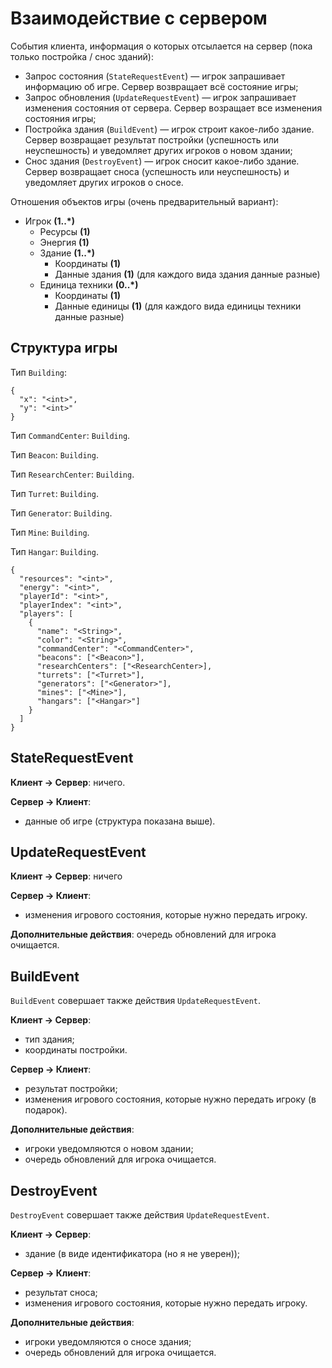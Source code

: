 # Взаимодействие с сервером

События клиента, информация о которых отсылается на сервер (пока только постройка / снос зданий):

- Запрос состояния (`StateRequestEvent`) &mdash; игрок запрашивает информацию об игре. Сервер возвращает всё состояние игры;
- Запрос обновления (`UpdateRequestEvent`) &mdash; игрок запрашивает изменения состояния от сервера. Сервер возращает все изменения состояния игры;
- Постройка здания (`BuildEvent`) &mdash; игрок строит какое-либо здание. Сервер возвращает результат постройки (успешность или неуспешность) и уведомляет других игроков о новом здании;
- Снос здания (`DestroyEvent`) &mdash; игрок сносит какое-либо здание. Сервер возвращает сноса (успешность или неуспешность) и уведомляет других игроков о сносе.

Отношения объектов игры (очень предварительный вариант):

- Игрок **(1..*)**
  - Ресурсы **(1)**
  - Энергия **(1)**
  - Здание **(1..*)**
    - Координаты **(1)**
    - Данные здания **(1)** (для каждого вида здания данные разные)
  - Единица техники **(0..*)**
    - Координаты **(1)**
    - Данные единицы **(1)** (для каждого вида единицы техники данные разные)

## Структура игры

Тип `Building`:

```
{
  "x": "<int>",
  "y": "<int>"
}
```

Тип `CommandCenter`: `Building`.

Тип `Beacon`: `Building`.

Тип `ResearchCenter`: `Building`.

Тип `Turret`: `Building`.

Тип `Generator`: `Building`.

Тип `Mine`: `Building`.

Тип `Hangar`: `Building`.

```
{
  "resources": "<int>",
  "energy": "<int>",
  "playerId": "<int>",
  "playerIndex": "<int>",
  "players": [
    {
      "name": "<String>",
      "color": "<String>",
      "commandCenter": "<CommandCenter>",
      "beacons": ["<Beacon>"],
      "researchCenters": ["<ResearchCenter>],
      "turrets": ["<Turret>"],
      "generators": ["<Generator>"],
      "mines": ["<Mine>"],
      "hangars": ["<Hangar>"]
    }
  ]
}
```

## StateRequestEvent

**Клиент -> Сервер**: ничего.

**Сервер -> Клиент**:
- данные об игре (структура показана выше).

## UpdateRequestEvent

**Клиент -> Сервер**: ничего

**Сервер -> Клиент**:
- изменения игрового состояния, которые нужно передать игроку.

**Дополнительные действия**: очередь обновлений для игрока очищается.

## BuildEvent

`BuildEvent` совершает также действия `UpdateRequestEvent`.

**Клиент -> Сервер**:
- тип здания;
- координаты постройки.

**Сервер -> Клиент**:
- результат постройки;
- изменения игрового состояния, которые нужно передать игроку (в подарок).

**Дополнительные действия**:
- игроки уведомляются о новом здании;
- очередь обновлений для игрока очищается.

## DestroyEvent

`DestroyEvent` совершает также действия `UpdateRequestEvent`.

**Клиент -> Сервер**:
- здание (в виде идентификатора (но я не уверен));

**Сервер -> Клиент**:
- результат сноса;
- изменения игрового состояния, которые нужно передать игроку.

**Дополнительные действия**:
- игроки уведомляются о сносе здания;
- очередь обновлений для игрока очищается.
